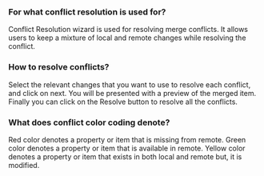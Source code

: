 ﻿### For what conflict resolution is used for?
Conflict Resolution wizard is used for resolving merge conflicts. It allows users to keep a mixture of local and remote changes while resolving the conflict.

### How to resolve conflicts?
Select the relevant changes that you want to use to resolve each conflict, and click on next. You will be presented with a preview of the merged item. Finally you can click on the Resolve button to resolve all the conflicts.

### What does conflict color coding denote?
Red color denotes a property or item that is missing from remote.
Green color denotes a property or item that is available in remote.
Yellow color denotes a property or item that exists in both local and remote but, it is modified.